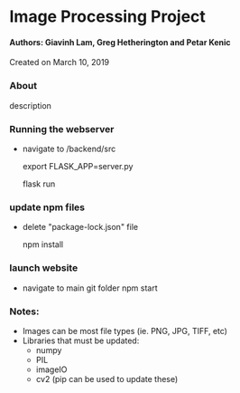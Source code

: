 # Image Processing Project
#### Authors: Giavinh Lam, Greg Hetherington and Petar Kenic
Created on March 10, 2019

### About
description

### Running the webserver
* navigate to /backend/src

    export FLASK_APP=server.py
    
    flask run
    
### update npm files

* delete "package-lock.json" file
    
    npm install
    
### launch website
* navigate to main git folder
    npm start


### Notes:
* Images can be most file types (ie. PNG, JPG, TIFF, etc)
* Libraries that must be updated:
    * numpy
    * PIL
    * imageIO
    * cv2
    (pip can be used to update these)
